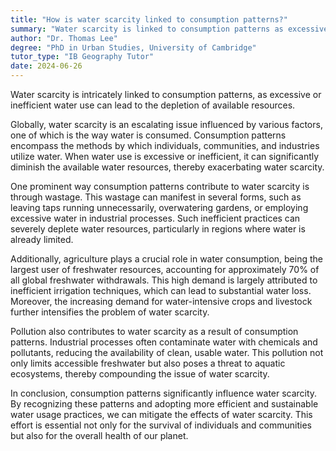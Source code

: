 ```yaml
---
title: "How is water scarcity linked to consumption patterns?"
summary: "Water scarcity is linked to consumption patterns as excessive or inefficient use of water can deplete available resources."
author: "Dr. Thomas Lee"
degree: "PhD in Urban Studies, University of Cambridge"
tutor_type: "IB Geography Tutor"
date: 2024-06-26
---
```


Water scarcity is intricately linked to consumption patterns, as excessive or inefficient water use can lead to the depletion of available resources.

Globally, water scarcity is an escalating issue influenced by various factors, one of which is the way water is consumed. Consumption patterns encompass the methods by which individuals, communities, and industries utilize water. When water use is excessive or inefficient, it can significantly diminish the available water resources, thereby exacerbating water scarcity.

One prominent way consumption patterns contribute to water scarcity is through wastage. This wastage can manifest in several forms, such as leaving taps running unnecessarily, overwatering gardens, or employing excessive water in industrial processes. Such inefficient practices can severely deplete water resources, particularly in regions where water is already limited.

Additionally, agriculture plays a crucial role in water consumption, being the largest user of freshwater resources, accounting for approximately $70\%$ of all global freshwater withdrawals. This high demand is largely attributed to inefficient irrigation techniques, which can lead to substantial water loss. Moreover, the increasing demand for water-intensive crops and livestock further intensifies the problem of water scarcity.

Pollution also contributes to water scarcity as a result of consumption patterns. Industrial processes often contaminate water with chemicals and pollutants, reducing the availability of clean, usable water. This pollution not only limits accessible freshwater but also poses a threat to aquatic ecosystems, thereby compounding the issue of water scarcity.

In conclusion, consumption patterns significantly influence water scarcity. By recognizing these patterns and adopting more efficient and sustainable water usage practices, we can mitigate the effects of water scarcity. This effort is essential not only for the survival of individuals and communities but also for the overall health of our planet.
    